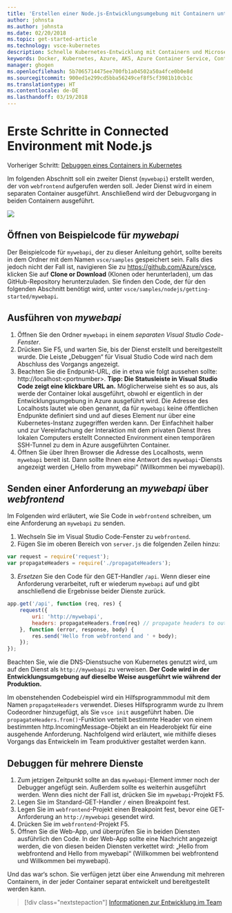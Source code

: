 ```yaml
---
title: 'Erstellen einer Node.js-Entwicklungsumgebung mit Containern unter Verwendung von Kubernetes in der Cloud, Schritt 5: Aufrufen eines weiteren Containers | Microsoft-Dokumentation'
author: johnsta
ms.author: johnsta
ms.date: 02/20/2018
ms.topic: get-started-article
ms.technology: vsce-kubernetes
description: Schnelle Kubernetes-Entwicklung mit Containern und Microservices in Azure
keywords: Docker, Kubernetes, Azure, AKS, Azure Container Service, Container
manager: ghogen
ms.openlocfilehash: 5b7065714475ee700fb1a04502a50a4fce0b0e8d
ms.sourcegitcommit: 900ed1e299cd5bba56249cef8f5cf3981b10cb1c
ms.translationtype: HT
ms.contentlocale: de-DE
ms.lasthandoff: 03/19/2018
---
```

# <a name="get-started-on-connected-environment-with-nodejs"></a>Erste Schritte in Connected Environment mit Node.js

Vorheriger Schritt: [Debuggen eines Containers in Kubernetes](get-started-nodejs-04.md)

Im folgenden Abschnitt soll ein zweiter Dienst (`mywebapi`) erstellt werden, der von `webfrontend` aufgerufen werden soll. Jeder Dienst wird in einem separaten Container ausgeführt. Anschließend wird der Debugvorgang in beiden Containern ausgeführt.

![](media/multi-container.png)

## <a name="open-sample-code-for-mywebapi"></a>Öffnen von Beispielcode für *mywebapi*
Der Beispielcode für `mywebapi`, der zu dieser Anleitung gehört, sollte bereits in dem Ordner mit dem Namen `vsce/samples` gespeichert sein. Falls dies jedoch nicht der Fall ist, navigieren Sie zu https://github.com/Azure/vsce, klicken Sie auf **Clone or Download** (Klonen oder herunterladen), um das GitHub-Repository herunterzuladen. Sie finden den Code, der für den folgenden Abschnitt benötigt wird, unter `vsce/samples/nodejs/getting-started/mywebapi`.

## <a name="run-mywebapi"></a>Ausführen von *mywebapi*
1. Öffnen Sie den Ordner `mywebapi` in einem *separaten Visual Studio Code-Fenster*.
1. Drücken Sie F5, und warten Sie, bis der Dienst erstellt und bereitgestellt wurde. Die Leiste „Debuggen“ für Visual Studio Code wird nach dem Abschluss des Vorgangs angezeigt.
1. Beachten Sie die Endpunkt-URL, die in etwa wie folgt aussehen sollte: http://localhost:\<portnumber\>. **Tipp: Die Statusleiste in Visual Studio Code zeigt eine klickbare URL an.** Möglicherweise sieht es so aus, als werde der Container lokal ausgeführt, obwohl er eigentlich in der Entwicklungsumgebung in Azure ausgeführt wird. Die Adresse des Localhosts lautet wie oben genannt, da für `mywebapi` keine öffentlichen Endpunkte definiert sind und auf dieses Element nur über eine Kubernetes-Instanz zugegriffen werden kann. Der Einfachheit halber und zur Vereinfachung der Interaktion mit dem privaten Dienst Ihres lokalen Computers erstellt Connected Environment einen temporären SSH-Tunnel zu dem in Azure ausgeführten Container.
1. Öffnen Sie über Ihren Browser die Adresse des Localhosts, wenn `mywebapi` bereit ist. Dann sollte Ihnen eine Antwort des `mywebapi`-Diensts angezeigt werden („Hello from mywebapi“ (Willkommen bei mywebapi)).


## <a name="make-a-request-from-webfrontend-to-mywebapi"></a>Senden einer Anforderung an *mywebapi* über *webfrontend*
Im Folgenden wird erläutert, wie Sie Code in `webfrontend` schreiben, um eine Anforderung an `mywebapi` zu senden.
1. Wechseln Sie im Visual Studio Code-Fenster zu `webfrontend`.
1. Fügen Sie im oberen Bereich von `server.js` die folgenden Zeilen hinzu:
```javascript
var request = require('request');
var propagateHeaders = require('./propagateHeaders');
```

3. *Ersetzen* Sie den Code für den GET-Handler `/api`. Wenn dieser eine Anforderung verarbeitet, ruft er wiederum `mywebapi` auf und gibt anschließend die Ergebnisse beider Dienste zurück.

```javascript
app.get('/api', function (req, res) {
    request({
        uri: 'http://mywebapi',
        headers: propagateHeaders.from(req) // propagate headers to outgoing requests
    }, function (error, response, body) {
        res.send('Hello from webfrontend and ' + body);
    });
});
```

Beachten Sie, wie die DNS-Dienstsuche von Kubernetes genutzt wird, um auf den Dienst als `http://mywebapi` zu verweisen. **Der Code wird in der Entwicklungsumgebung auf dieselbe Weise ausgeführt wie während der Produktion.**

Im obenstehenden Codebeispiel wird ein Hilfsprogrammmodul mit dem Namen `propagateHeaders` verwendet. Dieses Hilfsprogramm wurde zu Ihrem Codeordner hinzugefügt, als Sie `vsce init` ausgeführt haben. Die `propagateHeaders.from()`-Funktion verteilt bestimmte Header von einem bestimmten http.IncomingMessage-Objekt an ein Headerobjekt für eine ausgehende Anforderung. Nachfolgend wird erläutert, wie mithilfe dieses Vorgangs das Entwickeln im Team produktiver gestaltet werden kann.


## <a name="debug-across-multiple-services"></a>Debuggen für mehrere Dienste
1. Zum jetzigen Zeitpunkt sollte an das `mywebapi`-Element immer noch der Debugger angefügt sein. Außerdem sollte es weiterhin ausgeführt werden. Wenn dies nicht der Fall ist, drücken Sie im `mywebapi`-Projekt F5.
1. Legen Sie im Standard-GET-Handler `/` einen Breakpoint fest.
1. Legen Sie im `webfrontend`-Projekt einen Breakpoint fest, bevor eine GET-Anforderung an `http://mywebapi` gesendet wird.
1. Drücken Sie im `webfrontend`-Projekt F5.
1. Öffnen Sie die Web-App, und überprüfen Sie in beiden Diensten ausführlich den Code. In der Web-App sollte eine Nachricht angezeigt werden, die von diesen beiden Diensten verkettet wird: „Hello from webfrontend and Hello from mywebapi“ (Willkommen bei webfrontend und Willkommen bei mywebapi).


Und das war‘s schon. Sie verfügen jetzt über eine Anwendung mit mehreren Containern, in der jeder Container separat entwickelt und bereitgestellt werden kann.

> [!div class="nextstepaction"]
> [Informationen zur Entwicklung im Team](get-started-nodejs-06.md)
